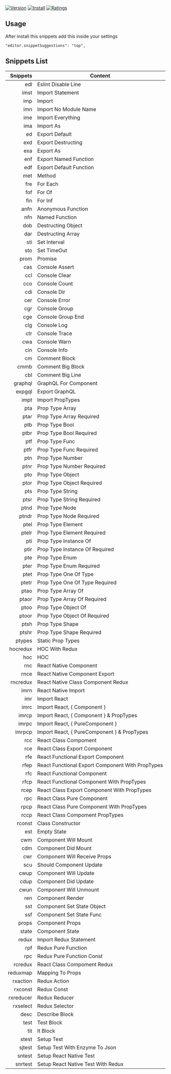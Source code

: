 [![Version](https://vsmarketplacebadge.apphb.com/version-short/walter-ribeiro.full-react-snippets.svg)](https://marketplace.visualstudio.com/items?itemName=walter-ribeiro.full-react-snippets)
[![Install](https://vsmarketplacebadge.apphb.com/installs-short/walter-ribeiro.full-react-snippets.svg)](https://marketplace.visualstudio.com/items?itemName=walter-ribeiro.full-react-snippets)
[![Ratings](https://vsmarketplacebadge.apphb.com/rating-short/walter-ribeiro.full-react-snippets.svg)](https://marketplace.visualstudio.com/items?itemName=walter-ribeiro.full-react-snippets)

## Usage

After install this snippets add this inside your settings

`"editor.snippetSuggestions": "top",`

## Snippets List

| Snippets | Content |
| -------: | --------|
| edl | Eslint Disable Line |
| imst | Import Statement |
| imp | Import |
| imn | Import No Module Name |
| ime | Import Everything |
| ima | Import As |
| ed | Export Default |
| exd | Export Destructing |
| exa | Export As |
| enf | Export Named Function |
| edf | Export Default Function |
| met | Method |
| fre | For Each |
| fof | For Of |
| fin | For Inf |
| anfn | Anonymous Function |
| nfn | Named Function |
| dob | Destructing Object |
| dar | Destructing Array |
| sti | Set Interval |
| sto | Set TimeOut |
| prom | Promise |
| cas | Console Assert |
| ccl | Console Clear |
| cco | Console Count |
| cdi | Console Dir |
| cer | Console Error |
| cgr | Console Group |
| cge | Console Group End |
| clg | Console Log |
| ctr | Console Trace |
| cwa | Console Warn |
| cin | Console Info |
| cm | Comment Block |
| cmmb | Comment Big Block |
| cbl | Comment Big Line |
| graphql | GraphQL For Component |
| expgql | Export GraphQL |
| impt | Import PropTypes |
| pta | Prop Type Array |
| ptar | Prop Type Array Required |
| ptb | Prop Type Bool |
| ptbr | Prop Type Bool Required |
| ptf | Prop Type Func |
| ptfr | Prop Type Func Required |
| ptn | Prop Type Number |
| ptnr | Prop Type Number Required |
| pto | Prop Type Object |
| ptor | Prop Type Object Required |
| pts | Prop Type String |
| ptsr | Prop Type String Required |
| ptnd | Prop Type Node |
| ptndr | Prop Type Node Required |
| ptel | Prop Type Element |
| ptelr | Prop Type Element Required |
| pti | Prop Type Instance Of |
| ptir | Prop Type Instance Of Required |
| pte | Prop Type Enum |
| pter | Prop Type Enum Required |
| ptet | Prop Type One Of Type |
| ptetr | Prop Type One Of Type Required |
| ptao | Prop Type Array Of |
| ptaor | Prop Type Array Of Required |
| ptoo | Prop Type Object Of |
| ptoor | Prop Type Object Of Required |
| ptsh | Prop Type Shape |
| ptshr | Prop Type Shape Required |
| ptypes | Static Prop Types |
| hocredux | HOC With Redux |
| hoc | HOC |
| rnc | React Native Component |
| rnce | React Native Component Export |
| rncredux | React Native Class Component Redux |
| imrn | React Native Import |
| imr | Import React |
| imrc | Import React, { Component } |
| imrcp | Import React, { Component } & PropTypes |
| imrpc | Import React, { PureComponent } |
| imrpcp | Import React, { PureComponent } & PropTypes |
| rcc | React Class Compoment |
| rce | React Class Export Component |
| rfe | React Functional Export Component |
| rfep | React Functional Export Component With PropTypes |
| rfc | React Functional Component |
| rfcp | React Functional Component With PropTypes |
| rcep | React Class Export Component With PropTypes |
| rpc | React Class Pure Component |
| rpcp | React Class Pure Component With PropTypes |
| rccp | React Class Compoment PropTypes |
| rconst | Class Constructor |
| est | Empty State |
| cwm | Component Will Mount |
| cdm | Component Did Mount |
| cwr | Component Will Receive Props |
| scu | Should Component Update |
| cwup | Component Will Update |
| cdup | Component Did Update |
| cwun | Component Will Unmount |
| ren | Component Render |
| sst | Component Set State Object |
| ssf | Component Set State Func |
| props | Component Props |
| state | Component State |
| redux | Import Redux Statement |
| rpf | Redux Pure Function |
| rpc | Redux Pure Function Const |
| rcredux | React Class Compoment Redux |
| reduxmap | Mapping To Props |
| rxaction | Redux Action |
| rxconst | Redux Const |
| rxreducer | Redux Reducer |
| rxselect | Redux Selector |
| desc | Describe Block |
| test | Test Block |
| tit | It Block |
| stest | Setup Test |
| sjtest | Setup Test With Enzyme To Json |
| sntest | Setup React Native Test |
| snrtest | Setup React Native Test With Redux |
